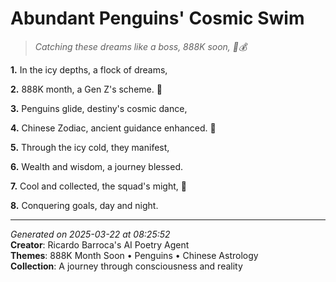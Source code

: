 # Abundant Penguins' Cosmic Swim

> *Catching these dreams like a boss, 888K soon, 🐧💰*

**1.** In the icy depths, a flock of dreams,


**2.** 888K month, a Gen Z's scheme. 🎯


**3.** Penguins glide, destiny's cosmic dance,


**4.** Chinese Zodiac, ancient guidance enhanced. 🐲


**5.** Through the icy cold, they manifest,


**6.** Wealth and wisdom, a journey blessed.


**7.** Cool and collected, the squad's might, 🐧


**8.** Conquering goals, day and night.



---

*Generated on 2025-03-22 at 08:25:52*  
**Creator**: Ricardo Barroca's AI Poetry Agent  
**Themes**: 888K Month Soon • Penguins • Chinese Astrology  
**Collection**: A journey through consciousness and reality